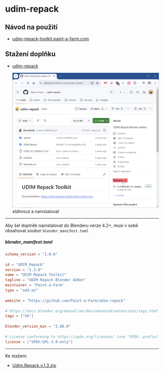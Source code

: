 # udim-repack

## Návod na použití

- [udim-repack-toolkit.paint-a-farm.com](https://udim-repack-toolkit.paint-a-farm.com/)

## Stažení doplňku

- [udim-repack](https://github.com/Paint-a-Farm/udim-repack)

  ![udim-repack_GitHub](udim-repack_GitHub.png)
  stáhnout a nainstalovat

---

Aby šel doplněk nainstalovat do Blenderu verze 4.2+, musí v sobě obsahovat soubor `blender_manifest.toml`

##### blender_manifest.toml

```toml
schema_version = "1.0.0"

id = "UDIM_Repack"
version = "1.3.0"
name = "UDIM Repack Toolkit"
tagline = "UDIM Repack Blender Addon"
maintainer = "Paint-a-Farm"
type = "add-on"

website = "https://github.com/Paint-a-Farm/udim-repack"

# https://docs.blender.org/manual/en/dev/advanced/extensions/tags.html
tags = ["UV"]

blender_version_min = "2.80.0"

# License conforming to https://spdx.org/licenses/ (use "SPDX: prefix)
license = ["SPDX:GPL-3.0-only"]
```

---

Ke stažení:
- [Udim.Repack.v.1.3.zip](https://github.com/Paint-a-Farm/udim-repack/releases/latest)
